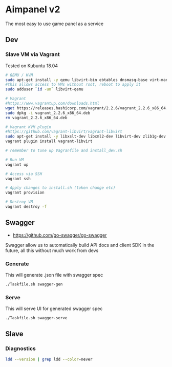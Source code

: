 # Aimpanel v2

The most easy to use game panel as a service

## Dev

### Slave VM via Vagrant

Tested on Kubuntu 18.04

```bash
# QEMU / KVM
sudo apt-get install -y qemu libvirt-bin ebtables dnsmasq-base virt-manager
#this allows access to VMs without root, reboot to apply it
sudo adduser `id -un` libvirt-qemu

# Vagrant
#https://www.vagrantup.com/downloads.html
wget https://releases.hashicorp.com/vagrant/2.2.6/vagrant_2.2.6_x86_64.deb
sudo dpkg -i vagrant_2.2.6_x86_64.deb
rm vagrant_2.2.6_x86_64.deb

# Vagrant KVM plugin
#https://github.com/vagrant-libvirt/vagrant-libvirt
sudo apt-get install -y libxslt-dev libxml2-dev libvirt-dev zlib1g-dev ruby-dev
vagrant plugin install vagrant-libvirt

# remember to tune up Vagranfile and install_dev.sh

# Run VM
vagrant up

# Access via SSH
vagrant ssh

# Apply changes to install.sh (token change etc)
vagrant provision

# Destroy VM
vagrant destroy -f
```


## Swagger

* https://github.com/go-swagger/go-swagger

Swagger allow us to automatically build API docs and client SDK in the future, 
all this without much work from devs

### Generate

This will generate .json file with swagger spec

```bash
./Taskfile.sh swagger-gen
```

### Serve

This will serve UI for generated swagger spec

```bash
./Taskfile.sh swagger-serve
```

## Slave

### Diagnostics

```bash
ldd --version | grep ldd --color=never
```
